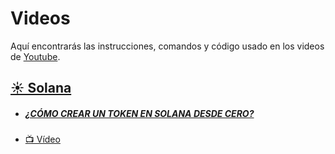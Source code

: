 # Videos

Aquí encontrarás las instrucciones, comandos y código usado en los videos de [Youtube](https://www.youtube.com/@0xrszt).

## [☀️ Solana](https://www.youtube.com/playlist?list=PLJi6QLnj65CyYpYh5B32XIWeHjCBlDK31)

- ##### [¿CÓMO CREAR UN TOKEN EN SOLANA DESDE CERO?](/como-crear-un-token-en-solana/)

- [📺 Vídeo](https://www.youtube.com/watch?v=XVXRqEdtchs)
